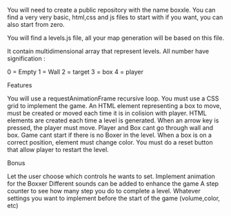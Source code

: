 You will need to create a public repository with the name boxxle. You can find a very very basic, html,css and js files to start with if you want, you can also start from zero.

You will find a levels.js file, all your map generation will be based on this file.

It contain multidimensional array that represent levels. All number have signification :

0 = Empty
1 = Wall
2 = target
3 = box
4 = player

Features

You will use a requestAnimationFrame recursive loop.
You must use a CSS grid to implement the game.
An HTML element representing a box to move, must be created or moved each time it is in colision with player.
HTML elements are created each time a level is generated.
When an arrow key is pressed, the player must move.
Player and Box cant go through wall and box.
Game cant start if there is no Boxer in the level.
When a box is on a correct position, element must change color.
You must do a reset button that allow player to restart the level.

Bonus

Let the user choose which controls he wants to set.
Implement animation for the Boxxer
Different sounds can be added to enhance the game
A step counter to see how many step you do to complete a level.
Whatever settings you want to implement before the start of the game (volume,color, etc)
